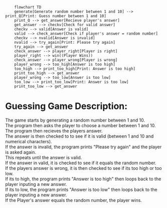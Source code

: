 ```mermaid
    flowchart TD
    generate[Generate random number between 1 and 10] --> print_Q[Print: Guess number between 1 and 10]
    print_Q --> get_answer[Recieve player's answer]
    get_answer --> checkv[Check for valid answer]
    checkv --> valid[Answer is valid]
    valid --> check_answer[Check if player's answer = random number]
    checkv --> nvalid[Answer is invalid]
    nvalid --> try_again[Print: Please try again]
    try_again --> get_answer
    check_answer --> player_right[Player is right]
    player_right --> win((Player Wins))
    check_answer --> player_wrong[Player is wrong]
    player_wrong --> too_high[Answer is too high]
    too_high --> print_too_high[Print: Answer is too high]
    print_too_high --> get_answer
    player_wrong --> too_low[Answer is too low]
    too_low --> print_too_low[Print: Answer is too low]
    print_too_low --> get_answer
```
# Guessing Game Description:

The game starts by generating a random number between 1 and 10.  
The program then asks the player to choose a number between 1 and 10.  
The program then recieves the players answer.  
The answer is then checked to to see if it is valid (between 1 and 10 and numerical characters).  
If the answer is invalid, the program prints "Please try again" and the player is asked again.  
This repeats until the answer is valid.  
If the answer in valid, it is checked to see if it equals the random number.  
If the players answer is wrong, it is then checked to see if its too high or too low.  
If its to high, the program prints "Answer is too high" then loops back to the player inputing a new answer.  
If its to low, the program prints "Answer is too low" then loops back to the player inputing  a new answer.  
If the Player's answer equals the random number, the player wins.   



